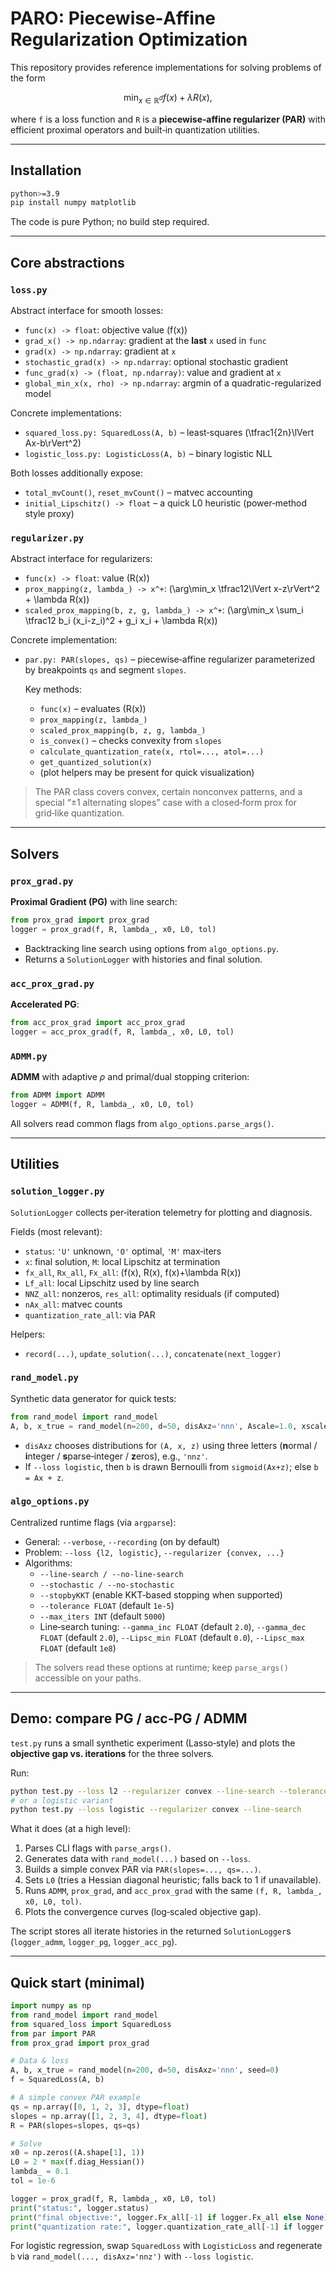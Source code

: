 # PARO: Piecewise‑Affine Regularization Optimization

This repository provides reference implementations for solving problems of the form

$$\min_{x\in\mathbb{R}^d} f(x) + \lambda R(x),$$

where `f` is a loss function and `R` is a **piecewise‑affine regularizer (PAR)** with efficient proximal operators and built‑in quantization utilities.

---

## Installation

```bash
python>=3.9
pip install numpy matplotlib
```
The code is pure Python; no build step required.

---

## Core abstractions

### `loss.py`
Abstract interface for smooth losses:
- `func(x) -> float`: objective value \(f(x)\)
- `grad_x() -> np.ndarray`: gradient at the **last** `x` used in `func`
- `grad(x) -> np.ndarray`: gradient at `x`
- `stochastic_grad(x) -> np.ndarray`: optional stochastic gradient
- `func_grad(x) -> (float, np.ndarray)`: value and gradient at `x`
- `global_min_x(x, rho) -> np.ndarray`: argmin of a quadratic-regularized model
  

Concrete implementations:
- `squared_loss.py: SquaredLoss(A, b)` – least‑squares \(\tfrac1{2n}\lVert Ax-b\rVert^2\)
- `logistic_loss.py: LogisticLoss(A, b)` – binary logistic NLL

Both losses additionally expose:
- `total_mvCount()`, `reset_mvCount()` – matvec accounting
- `initial_Lipschitz() -> float` – a quick L0 heuristic (power‑method style proxy)


### `regularizer.py`
Abstract interface for regularizers:
- `func(x) -> float`: value \(R(x)\)
- `prox_mapping(z, lambda_) -> x^+`: \(\arg\min_x \tfrac12\lVert x-z\rVert^2 + \lambda R(x)\)
- `scaled_prox_mapping(b, z, g, lambda_) -> x^+`: \(\arg\min_x \sum_i \tfrac12 b_i (x_i-z_i)^2 + g_i x_i + \lambda R(x)\)


Concrete implementation:
- `par.py: PAR(slopes, qs)` – piecewise‑affine regularizer parameterized by breakpoints `qs` and segment `slopes`.

  Key methods:
  - `func(x)` – evaluates \(R(x)\)
  - `prox_mapping(z, lambda_)`
  - `scaled_prox_mapping(b, z, g, lambda_)`
  - `is_convex()` – checks convexity from `slopes`
  - `calculate_quantization_rate(x, rtol=..., atol=...)`
  - `get_quantized_solution(x)`
  - (plot helpers may be present for quick visualization)

> The PAR class covers convex, certain nonconvex patterns, and a special “±1 alternating slopes” case with a closed‑form prox for grid‑like quantization.

---

## Solvers

### `prox_grad.py`
**Proximal Gradient (PG)** with line search:
```python
from prox_grad import prox_grad
logger = prox_grad(f, R, lambda_, x0, L0, tol)
```
- Backtracking line search using options from `algo_options.py`.
- Returns a `SolutionLogger` with histories and final solution.

### `acc_prox_grad.py`
**Accelerated PG**:

```python
from acc_prox_grad import acc_prox_grad
logger = acc_prox_grad(f, R, lambda_, x0, L0, tol)
```

### `ADMM.py`
**ADMM** with adaptive $\rho$ and primal/dual stopping criterion:

```python
from ADMM import ADMM
logger = ADMM(f, R, lambda_, x0, L0, tol)
```

All solvers read common flags from `algo_options.parse_args()`.

---

## Utilities

### `solution_logger.py`
`SolutionLogger` collects per‑iteration telemetry for plotting and diagnosis.

Fields (most relevant):
- `status`: `'U'` unknown, `'O'` optimal, `'M'` max‑iters
- `x`: final solution, `M`: local Lipschitz at termination
- `fx_all`, `Rx_all`, `Fx_all`: \(f(x), R(x), f(x)+\lambda R(x)\)
- `Lf_all`: local Lipschitz used by line search
- `NNZ_all`: nonzeros, `res_all`: optimality residuals (if computed)
- `nAx_all`: matvec counts
- `quantization_rate_all`: via PAR

Helpers:
- `record(...)`, `update_solution(...)`, `concatenate(next_logger)`

### `rand_model.py`
Synthetic data generator for quick tests:
```python
from rand_model import rand_model
A, b, x_true = rand_model(n=200, d=50, disAxz='nnn', Ascale=1.0, xscale=1.0, zscale=1.0, seed=0)
```
- `disAxz` chooses distributions for `(A, x, z)` using three letters (**n**ormal / **i**nteger / **s**parse‑integer / **z**eros), e.g., `'nnz'`.
- If `--loss logistic`, then `b` is drawn Bernoulli from `sigmoid(Ax+z)`; else `b = Ax + z`.


### `algo_options.py`
Centralized runtime flags (via `argparse`):
- General: `--verbose`, `--recording` (on by default)
- Problem: `--loss {l2, logistic}`, `--regularizer {convex, ...}`
- Algorithms:
  - `--line-search / --no-line-search`
  - `--stochastic / --no-stochastic`
  - `--stopbyKKT` (enable KKT‑based stopping when supported)
  - `--tolerance FLOAT` (default `1e-5`)
  - `--max_iters INT` (default `5000`)
  - Line‑search tuning: `--gamma_inc FLOAT` (default `2.0`), `--gamma_dec FLOAT` (default `2.0`), `--Lipsc_min FLOAT` (default `0.0`), `--Lipsc_max FLOAT` (default `1e8`)

> The solvers read these options at runtime; keep `parse_args()` accessible on your paths.

---

## Demo: compare PG / acc‑PG / ADMM

`test.py` runs a small synthetic experiment (Lasso‑style) and plots the **objective gap vs. iterations** for the three solvers.

Run:
```bash
python test.py --loss l2 --regularizer convex --line-search --tolerance 1e-6
# or a logistic variant
python test.py --loss logistic --regularizer convex --line-search
```

What it does (at a high level):
1. Parses CLI flags with `parse_args()`.
2. Generates data with `rand_model(...)` based on `--loss`.
3. Builds a simple convex PAR via `PAR(slopes=..., qs=...)`.
4. Sets `L0` (tries a Hessian diagonal heuristic; falls back to 1 if unavailable).
5. Runs `ADMM`, `prox_grad`, and `acc_prox_grad` with the same `(f, R, lambda_, x0, L0, tol)`.
6. Plots the convergence curves (log‑scaled objective gap).

The script stores all iterate histories in the returned `SolutionLogger`s (`logger_admm`, `logger_pg`, `logger_acc_pg`).

---

## Quick start (minimal)

```python
import numpy as np
from rand_model import rand_model
from squared_loss import SquaredLoss
from par import PAR
from prox_grad import prox_grad

# Data & loss
A, b, x_true = rand_model(n=200, d=50, disAxz='nnn', seed=0)
f = SquaredLoss(A, b)

# A simple convex PAR example
qs = np.array([0, 1, 2, 3], dtype=float)
slopes = np.array([1, 2, 3, 4], dtype=float)
R = PAR(slopes=slopes, qs=qs)

# Solve
x0 = np.zeros((A.shape[1], 1))
L0 = 2 * max(f.diag_Hessian())
lambda_ = 0.1
tol = 1e-6

logger = prox_grad(f, R, lambda_, x0, L0, tol)
print("status:", logger.status)
print("final objective:", logger.Fx_all[-1] if logger.Fx_all else None)
print("quantization rate:", logger.quantization_rate_all[-1] if logger.quantization_rate_all else None)
```

For logistic regression, swap `SquaredLoss` with `LogisticLoss` and regenerate `b` via `rand_model(..., disAxz='nnz')` with `--loss logistic`.
